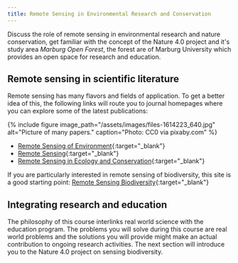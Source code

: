 ```yaml
---
title: Remote Sensing in Environmental Research and Conservation
---
```


Discuss the role of remote sensing in environmental research and nature conservation, get familiar with the concept of the Nature 4.0 project and it's study area *Marburg Open Forest*, the forest are of Marburg University which provides an open space for research and education.

<!--more-->

## Remote sensing in scientific literature
Remote sensing has many flavors and fields of application. To get a better idea of this, the following links will route you to journal homepages where you can explore some of the latest publications:

{% include figure image_path="/assets/images/files-1614223_640.jpg" alt="Picture of many papers." caption="Photo: CC0 via pixaby.com" %}

  * [Remote Sensing of Environment](https://www.journals.elsevier.com/remote-sensing-of-environment){:target="_blank"}
  * [Remote Sensing](https://www.mdpi.com/journal/remotesensing){:target="_blank"}
  * [Remote Sensing in Ecology and Conservation](https://zslpublications.onlinelibrary.wiley.com/journal/20563485){:target="_blank"}
  
If you are particularly interested in remote sensing of biodiversity, this site is a good starting point:
[Remote Sensing Biodiversity](http://remote-sensing-biodiversity.org/){:target="_blank"}

## Integrating research and education
The philosophy of this course interlinks real world science with the education program. The problems you will solve during this course are real world problems and the solutions you will provide might make an actual contribution to ongoing research activities. The next section will introduce you to the Nature 4.0 project on sensing biodiversity.
